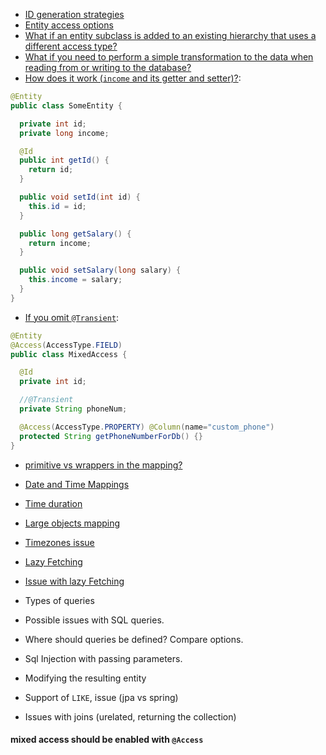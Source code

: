 
- [ID generation strategies](mapping/id_generation/README.md)
- [Entity access options](mapping/README.md#1-accessing-entity-state)
- [What if an entity subclass is added to an existing hierarchy that uses a different access type?](mapping/README.md#13-mixed-access)
- [What if you need to perform a simple transformation to the data when reading from or writing to the database?](mapping/README.md#13-mixed-access)
- [How does it work (`income` and its getter and setter)?](mapping/README.md#12-property-access):
```java
@Entity
public class SomeEntity {

  private int id;
  private long income;

  @Id
  public int getId() {
    return id;
  }

  public void setId(int id) {
    this.id = id;
  }

  public long getSalary() {
    return income;
  }

  public void setSalary(long salary) {
    this.income = salary;
  }
}
```
- [If you omit `@Transient`](mapping/README.md#13-mixed-access):
```java
@Entity
@Access(AccessType.FIELD)
public class MixedAccess {

  @Id
  private int id;

  //@Transient
  private String phoneNum;

  @Access(AccessType.PROPERTY) @Column(name="custom_phone")
  protected String getPhoneNumberForDb() {}
}
```
- [primitive vs wrappers in the mapping?](mapping/README.md#21-primitive-types-vs-wrapper-types)
- [Date and Time Mappings](mapping/README.md#22-date-and-time-mappings)
- [Time duration](mapping/README.md#23-duration)
- [Large objects mapping](mapping/README.md#24-large-objects)
- [Timezones issue](mapping/README.md#3-timezones-issue)
- [Lazy Fetching](mapping/README.md#41-lazy-fetching)
- [Issue with lazy Fetching](mapping/README.md#42-lazy-loading-and-detachment)
  
- Types of queries
- Possible issues with SQL queries.
- Where should queries be defined? Compare options.
- Sql Injection with passing parameters.
- Modifying the resulting entity
- Support of `LIKE`, issue (jpa vs spring)
- Issues with joins (urelated, returning the collection)


#### mixed access should be enabled with `@Access` 

